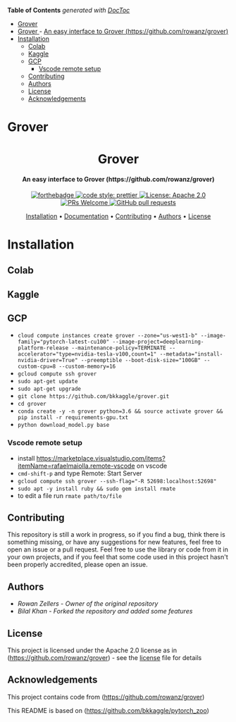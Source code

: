 <!-- START doctoc generated TOC please keep comment here to allow auto update -->
<!-- DON'T EDIT THIS SECTION, INSTEAD RE-RUN doctoc TO UPDATE -->

**Table of Contents** _generated with [DocToc](https://github.com/thlorenz/doctoc)_

-   [Grover](#grover)
-   [
    Grover
    ](#grover) - [
    An easy interface to Grover (https://github.com/rowanz/grover)
    ](#an-easy-interface-to-grover-httpsgithubcomrowanzgrover)
-   [Installation](#installation)
    -   [Colab](#colab)
    -   [Kaggle](#kaggle)
    -   [GCP](#gcp)
        -   [Vscode remote setup](#vscode-remote-setup)
    -   [Contributing](#contributing)
    -   [Authors](#authors)
    -   [License](#license)
    -   [Acknowledgements](#acknowledgements)

<!-- END doctoc generated TOC please keep comment here to allow auto update -->

# Grover

<h1 align='center'>
    Grover
</h1>

<h4 align='center'>
    An easy interface to Grover (https://github.com/rowanz/grover)
</h4>

<p align='center'>
    <a href="https://forthebadge.com">
        <img src="https://forthebadge.com/images/badges/made-with-python.svg" alt="forthebadge">
    </a>
    <a href="https://github.com/prettier/prettier">
        <img src="https://img.shields.io/badge/code_style-prettier-ff69b4.svg?style=flat-square" alt="code style: prettier" />
    </a>
    <a href="https://opensource.org/licenses/Apache-2.0">
        <img src="https://img.shields.io/badge/License-Apache%202.0-blue.svg" alt="License: Apache 2.0">
    </a>
    <a href="http://makeapullrequest.com">
        <img src="https://img.shields.io/badge/PRs-welcome-brightgreen.svg?style=flat-square" alt="PRs Welcome">
    </a>
    <a href="https://github.com/bkkaggle/pytorch_zoo/pulls">
        <img alt="GitHub pull requests" src="https://img.shields.io/github/issues-pr/bkkaggle/grover">
    </a>
</p>

<p align='center'>
    <a href='#installation'>Installation</a> •
    <a href='#documentation'>Documentation</a> •
    <a href='#contributing'>Contributing</a> •
    <a href='#authors'>Authors</a> •
    <a href='#license'>License</a>
</p>

# Installation

## Colab

## Kaggle

## GCP

-   `cloud compute instances create grover --zone="us-west1-b" --image-family="pytorch-latest-cu100" --image-project=deeplearning-platform-release --maintenance-policy=TERMINATE --accelerator="type=nvidia-tesla-v100,count=1" --metadata="install-nvidia-driver=True" --preemptible --boot-disk-size="100GB" --custom-cpu=8 --custom-memory=16`
-   `gcloud compute ssh grover`
-   `sudo apt-get update`
-   `sudo apt-get upgrade`
-   `git clone https://github.com/bkkaggle/grover.git`
-   `cd grover`
-   `conda create -y -n grover python=3.6 && source activate grover && pip install -r requirements-gpu.txt`
-   `python download_model.py base`

### Vscode remote setup

-   install https://marketplace.visualstudio.com/items?itemName=rafaelmaiolla.remote-vscode on vscode
-   `cmd-shift-p` and type Remote: Start Server
-   `gcloud compute ssh grover --ssh-flag="-R 52698:localhost:52698"`
-   `sudo apt -y install ruby && sudo gem install rmate`
-   to edit a file run `rmate path/to/file`

## Contributing

This repository is still a work in progress, so if you find a bug, think there is something missing, or have any suggestions for new features, feel free to open an issue or a pull request. Feel free to use the library or code from it in your own projects, and if you feel that some code used in this project hasn't been properly accredited, please open an issue.

## Authors

-   _Rowan Zellers_ - _Owner of the original repository_
-   _Bilal Khan_ - _Forked the repository and added some features_

## License

This project is licensed under the Apache 2.0 license as in (https://github.com/rowanz/grover) - see the [license](LICENSE) file for details

## Acknowledgements

This project contains code from (https://github.com/rowanz/grover)

This README is based on (https://github.com/bkkaggle/pytorch_zoo)
